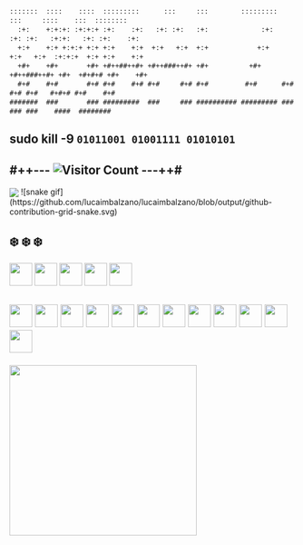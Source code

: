   ```
  :::::::  ::::    ::::  :::::::::      :::     :::        :::::::::     :::     ::::    :::  ::::::::  
    :+:    +:+:+: :+:+:+ :+:    :+:   :+: :+:   :+:             :+:    :+: :+:   :+:+:   :+: :+:    :+: 
    +:+    +:+ +:+:+ +:+ +:+    +:+  +:+   +:+  +:+            +:+    +:+   +:+  :+:+:+  +:+ +:+    +:+ 
    +#+    +#+       +#+ +#++##++#+ +#++###++#+ +#+          +#+     +#++###++#+ +#+  +#+#+# +#+    +#+ 
    #+#    #+#       #+# #+#    #+# #+#     #+# #+#         #+#      #+#     #+# #+#   #+#+# #+#    #+# 
  #######  ###       ### #########  ###     ### ########## ######### ###     ### ###    ####  ########  
  ```

## sudo kill -9 `01011001 01001111 01010101`

#++--- ![Visitor Count](https://profile-counter.glitch.me/{lucaimbalzano}/count.svg) ---++#
---
<img align="center"  src="https://profile-counter.glitch.me/{lucaimbalzano}/count.svg">
![snake gif](https://github.com/lucaimbalzano/lucaimbalzano/blob/output/github-contribution-grid-snake.svg)

## ❄️ ❄️ ❄️
<img src="https://user-images.githubusercontent.com/45575898/132363723-f7bae9a4-99e1-40dd-9e9e-77440aee4586.png" width="40" height="40" /> <img src="https://user-images.githubusercontent.com/45575898/132371234-3dc7f969-c250-4bd4-a615-ab416c74fca3.png" width="40" height="40" /> 
<img src="https://user-images.githubusercontent.com/45575898/132365702-d8f3ea21-2527-457c-9137-177b60c62eca.png" width="40" height="40" /> 
<img src="https://user-images.githubusercontent.com/45575898/132365706-1a3e7269-7aec-4106-87ca-957e6d64de1a.png" width="40" height="40" /> 
<img src="https://user-images.githubusercontent.com/77233335/117994234-10286780-b349-11eb-86ce-8590604e86e3.png" width="40" height="40" /> 


<img src="https://user-images.githubusercontent.com/45575898/132365047-95a5d0bb-ab16-43db-b39e-23d88d0bbe64.png" width="40" height="40" />  <img src="https://user-images.githubusercontent.com/45575898/132372628-3e16e46f-197e-4edd-808c-586658967344.png" width="40" height="40" /> 
<img src="https://user-images.githubusercontent.com/45575898/132372752-58592819-7436-492d-addf-6023302041f9.png" width="40" height="40" /> 
<img src="https://user-images.githubusercontent.com/45575898/132372829-4afee963-5b96-4fe0-81fd-b6a9248d5469.png" width="40" height="40" /> 
<img src="https://user-images.githubusercontent.com/45575898/132365042-e55f987d-7d75-4235-b46d-b37d13a306ff.png" width="40" height="40" /> 
<img src="https://user-images.githubusercontent.com/45575898/132367132-73d0d37e-ca69-47c9-8e81-776e8f7248bd.png" width="40" height="40" /> 
<img src="https://user-images.githubusercontent.com/45575898/132367139-da17878d-1ff4-457b-a607-1e11324016b3.png" width="40" height="40" /> 
<img src="https://user-images.githubusercontent.com/45575898/132373211-8008503e-002e-41d7-a234-df2b0820cc2e.png" width="40" height="40" /> 
<img src="https://user-images.githubusercontent.com/45575898/132367145-a908dd05-2cd0-4e35-a349-1baa3c5fd15f.png" width="40" height="40" /> 
<img src="https://user-images.githubusercontent.com/45575898/132367129-8bfc5ced-8f22-484e-b407-b5c5e2c3a87a.png" width="40" height="40" /> 
<img src="https://user-images.githubusercontent.com/45575898/132374566-e8aca758-460c-48d8-944c-dcf4a7590bd1.png" width="40" height="40" /> 
<img src="https://user-images.githubusercontent.com/45575898/132374570-9e2c1e4c-723d-44b7-a175-6dd50326bc98.png" width="40" height="40" /> 
---





<img src="https://user-images.githubusercontent.com/45575898/132367258-a7e8de69-ecba-40ff-b1de-5ea5bae4eb8f.png" width="330" height="300" />
